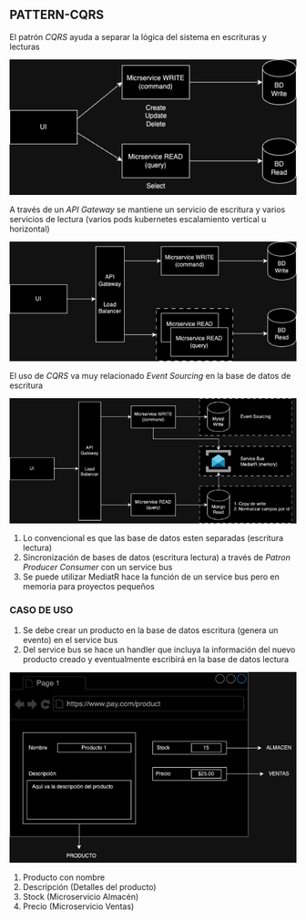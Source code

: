 ## PATTERN-CQRS

El patrón _CQRS_ ayuda a separar la lógica del sistema en escrituras y lecturas

![Alternate image text](https://github.com/alrare/pattern-CQRS/blob/main/PatternCQRS-1.drawio.png)


A través de un _API Gateway_ se mantiene un servicio de escritura y varios servicios de lectura (varios pods kubernetes escalamiento vertical u horizontal)

![Alternate image text](https://github.com/alrare/pattern-CQRS/blob/main/PatternCQRS-2.drawio.png)


El uso de _CQRS_ va muy relacionado _Event Sourcing_ en la base de datos de escritura

![Alternate image text](https://github.com/alrare/pattern-CQRS/blob/main/PatternCQRS-3.drawio.png)

1. Lo convencional es que las base de datos esten separadas (escritura lectura)
2. Sincronización de bases de datos (escritura lectura) a través de _Patron Producer Consumer_ con un service bus
3. Se puede utilizar MediatR hace la función de un service bus pero en memoria para proyectos pequeños


### CASO DE USO
1. Se debe crear un producto en la base de datos escritura (genera un evento) en el service bus 
2. Del service bus se hace un handler que incluya la información del nuevo producto creado y eventualmente escribirá en la base de datos lectura


![Alternate image text](https://github.com/alrare/pattern-CQRS/blob/main/PatternCQRS-4.drawio.png)

1. Producto con nombre
2. Descripción (Detalles del producto)
3. Stock       (Microservicio Almacén) 
4. Precio      (Microservicio Ventas)

